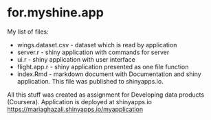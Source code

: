 # for.myshine.app
My list of files:

* wings.dataset.csv - dataset which is read by application
* server.r - shiny application with commands for server
* ui.r - shiny application with user interface
* flight.app.r - shiny application presented as one file function
* index.Rmd - markdown document with Documentation and shiny application. This file was published to shinyapps.io.

All this stuff was created as assignment for Developing data products (Coursera).
Application is deployed at shinyapps.io https://mariaghazali.shinyapps.io/myapplication
